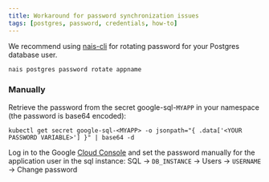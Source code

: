 ```yaml
---
title: Workaround for password synchronization issues
tags: [postgres, password, credentials, how-to]
---
```


We recommend using [nais-cli] for rotating password for your Postgres database user.

```bash
nais postgres password rotate appname
```

### Manually

Retrieve the password from the secret google-sql-`MYAPP` in your namespace (the password is base64 encoded):

```shell
kubectl get secret google-sql-<MYAPP> -o jsonpath="{ .data['<YOUR PASSWORD VARIABLE>'] }" | base64 -d
```

Log in to the Google [Cloud Console](https://console.cloud.google.com) and set the password manually for the application user in the sql instance:
SQL -> `DB_INSTANCE` -> Users -> `USERNAME` -> Change password

[nais-cli]: ../../operate/cli/how-to/install.md
